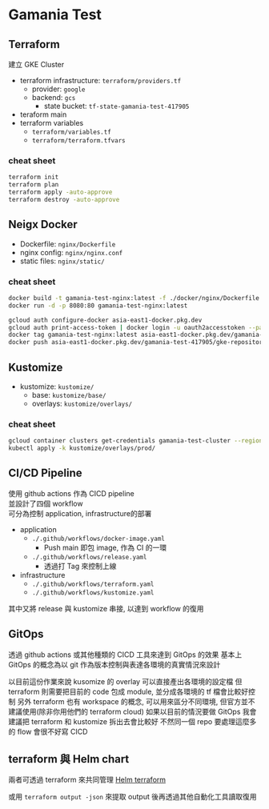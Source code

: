 # Gamania Test

## Terraform

建立 GKE Cluster

* terraform infrastructure: `terraform/providers.tf`
  * provider: `google`
  * backend: `gcs`
    * state bucket: `tf-state-gamania-test-417905`
* teraform main
* terraform variables
  * `terraform/variables.tf`
  * `terraform/terraform.tfvars`

### cheat sheet

```bash
terraform init
terraform plan
terraform apply -auto-approve
terraform destroy -auto-approve
```

## Neigx Docker

* Dockerfile: `nginx/Dockerfile`
* nginx config: `nginx/nginx.conf`
* static files: `nginx/static/`

### cheat sheet

```bash
docker build -t gamania-test-nginx:latest -f ./docker/nginx/Dockerfile .
docker run -d -p 8080:80 gamania-test-nginx:latest

gcloud auth configure-docker asia-east1-docker.pkg.dev
gcloud auth print-access-token | docker login -u oauth2accesstoken --password-stdin https://asia-east1-docker.pkg.dev
docker tag gamania-test-nginx:latest asia-east1-docker.pkg.dev/gamania-test-417905/gke-repository/nginx:v1
docker push asia-east1-docker.pkg.dev/gamania-test-417905/gke-repository/nginx:v1
```

## Kustomize

* kustomize: `kustomize/`
  * base: `kustomize/base/`
  * overlays: `kustomize/overlays/`

### cheat sheet

```bash
gcloud container clusters get-credentials gamania-test-cluster --region asia-east1
kubectl apply -k kustomize/overlays/prod/
```

## CI/CD Pipeline

使用 github actions 作為 CICD pipeline  
並設計了四個 workflow  
可分為控制 application, infrastructure的部署  
* application
  * `./.github/workflows/docker-image.yaml`
    * Push main 即包 image, 作為 CI 的一環
  * `./.github/workflows/release.yaml`
    * 透過打 Tag 來控制上線
* infrastructure
  * `./.github/workflows/terraform.yaml`
  * `./.github/workflows/kustomize.yaml`

其中又將 release 與 kustomize 串接, 以達到 workflow 的復用  

## GitOps

透過 github actions 或其他種類的 CICD 工具來達到 GitOps 的效果
基本上 GitOps 的概念為以 git 作為版本控制與表達各環境的真實情況來設計

以目前這份作業來說
kusomize 的 overlay 可以直接產出各環境的設定檔
但 terraform 則需要把目前的 code 包成 module, 並分成各環境的 tf 檔會比較好控制
另外 terraform 也有 workspace 的概念, 可以用來區分不同環境, 但官方並不建議使用(除非你用他們的 terraform cloud)
如果以目前的情況要做 GitOps 我會建議把 terraform 和 kustomize 拆出去會比較好
不然同一個 repo 要處理這麼多的 flow 會很不好寫 CICD

## terraform 與 Helm chart

兩者可透過 terraform 來共同管理
[Helm terraform](https://registry.terraform.io/providers/hashicorp/helm/latest/docs)

或用 `terraform output -json` 來提取 output 後再透過其他自動化工具讀取復用

